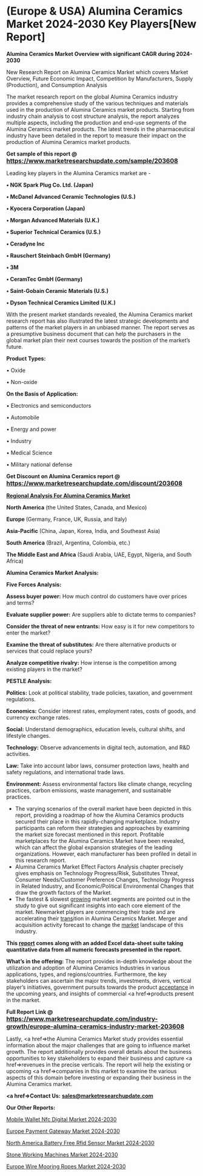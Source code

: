 # (Europe & USA) Alumina Ceramics Market 2024-2030 Key Players[New Report]

<strong>Alumina Ceramics Market Overview with significant CAGR during 2024-2030</strong>

New Research Report on Alumina Ceramics Market which covers Market Overview, Future Economic Impact, Competition by Manufacturers, Supply (Production), and Consumption Analysis

The market research report on the global Alumina Ceramics industry provides a comprehensive study of the various techniques and materials used in the production of Alumina Ceramics market products. Starting from industry chain analysis to cost structure analysis, the report analyzes multiple aspects, including the production and end-use segments of the Alumina Ceramics market products. The latest trends in the pharmaceutical industry have been detailed in the report to measure their impact on the production of Alumina Ceramics market products.

<strong>Get sample of this report @ <a href=https://www.marketresearchupdate.com/sample/203608><font size=3 color=#0000ff>https://www.marketresearchupdate.com/sample/203608</font></a></strong>

Leading key players in the Alumina Ceramics market are -

<strong>• NGK Spark Plug Co. Ltd. (Japan)

• McDanel Advanced Ceramic Technologies (U.S.)

• Kyocera Corporation (Japan)

• Morgan Advanced Materials (U.K.)

• Superior Technical Ceramics (U.S.)

• Ceradyne Inc

• Rauschert Steinbach GmbH (Germany)

• 3M

• CeramTec GmbH (Germany)

• Saint-Gobain Ceramic Materials (U.S.)

• Dyson Technical Ceramics Limited (U.K.)</strong>

With the present market standards revealed, the Alumina Ceramics market research report has also illustrated the latest strategic developments and patterns of the market players in an unbiased manner. The report serves as a presumptive business document that can help the purchasers in the global market plan their next courses towards the position of the market’s future.

<strong>Product Types:</strong>

• Oxide

• Non-oxide

<strong>On the Basis of Application:</strong>

• Electronics and semiconductors

• Automobile

• Energy and power

• Industry

• Medical Science

• Military national defense

<strong>Get Discount on Alumina Ceramics report @ <a href=https://www.marketresearchupdate.com/discount/203608><font size=3 color=#0000ff>https://www.marketresearchupdate.com/discount/203608</font></a></strong>

<strong><u><b>Regional Analysis For Alumina Ceramics Market</b></u></strong>

<strong><b>North America</b></strong> (the United States, Canada, and Mexico)

<strong><b>Europe </b></strong>(Germany, France, UK, Russia, and Italy)

<strong><b>Asia-Pacific</b></strong> (China, Japan, Korea, India, and Southeast Asia)

<strong><b>South America</b></strong> (Brazil, Argentina, Colombia, etc.)

<strong><b>The Middle East and Africa</b></strong> (Saudi Arabia, UAE, Egypt, Nigeria, and South Africa)

<strong>Alumina Ceramics Market Analysis:</strong>

<strong>Five Forces Analysis:</strong>

<strong>Assess buyer power:</strong> How much control do customers have over prices and terms?

<strong>Evaluate supplier power:</strong> Are suppliers able to dictate terms to companies?

<strong>Consider the threat of new entrants:</strong> How easy is it for new competitors to enter the market?

<strong>Examine the threat of substitutes:</strong> Are there alternative products or services that could replace yours?

<strong>Analyze competitive rivalry:</strong> How intense is the competition among existing players in the market?

<strong>PESTLE Analysis:</strong>

<strong>Politics:</strong> Look at political stability, trade policies, taxation, and government regulations.

<strong>Economics:</strong> Consider interest rates, employment rates, costs of goods, and currency exchange rates.

<strong>Social:</strong> Understand demographics, education levels, cultural shifts, and lifestyle changes.

<strong>Technology:</strong> Observe advancements in digital tech, automation, and R&D activities.

<strong>Law:</strong> Take into account labor laws, consumer protection laws, health and safety regulations, and international trade laws.

<strong>Environment:</strong> Assess environmental factors like climate change, recycling practices, carbon emissions, waste management, and sustainable practices.

<ul>
  <li>The varying scenarios of the overall market have been depicted in this report, providing a roadmap of how the Alumina Ceramics products secured their place in this rapidly-changing marketplace. Industry participants can reform their strategies and approaches by examining the market size forecast mentioned in this report. Profitable marketplaces for the Alumina Ceramics Market have been revealed, which can affect the global expansion strategies of the leading organizations. However, each manufacturer has been profiled in detail in this research report.</li>
  <li>Alumina Ceramics Market Effect Factors Analysis chapter precisely gives emphasis on Technology Progress/Risk, Substitutes Threat, Consumer Needs/Customer Preference Changes, Technology Progress in Related Industry, and Economic/Political Environmental Changes that draw the growth factors of the Market.</li>
  <li>The fastest &amp; slowest <a href=ASDF991299>growing</a> market segments are pointed out in the study to give out significant insights into each core element of the market. Newmarket players are commencing their trade and are accelerating their <a href=>trans</a>ition in Alumina Ceramics Market. Merger and acquisition activity forecast to change the <a href=>market</a> landscape of this industry.</li>
</ul>
<strong>This <a href=>report</a> comes along with an added Excel data-sheet suite taking quantitative data from all numeric forecasts presented in the report.</strong>

<strong>What’s in the offering:</strong> The report provides in-depth knowledge about the utilization and adoption of Alumina Ceramics Industries in various applications, types, and regions/countries. Furthermore, the key stakeholders can ascertain the major trends, investments, drivers, vertical player’s initiatives, government pursuits towards the product <a href=ASDF881288>acceptance</a> in the upcoming years, and insights of commercial <a href=>products</a> present in the market.

<strong>Full Report Link @ <a href=https://www.marketresearchupdate.com/industry-growth/europe-alumina-ceramics-industry-market-203608><font size=3 color=#0000ff>https://www.marketresearchupdate.com/industry-growth/europe-alumina-ceramics-industry-market-203608</font></a></strong>

Lastly, <a href=>the</a> Alumina Ceramics Market study provides essential information about the major challenges that are going to influence market growth. The report additionally provides overall details about the business opportunities to key stakeholders to expand their business and capture <a href=>revenues</a> in the precise verticals. The report will help the existing or upcoming <a href=>companies</a> in this market to examine the various aspects of this domain before investing or expanding their business in the Alumina Ceramics market.

<strong><a href=><strong>Contact Us:</strong></a></strong>
<strong>sales@marketresearchupdate.com</strong>

<strong>Our Other Reports:</strong>

<a href=https://www.linkedin.com/pulse/mobile-wallet-nfc-digital-market-pointing-capture>Mobile Wallet Nfc Digital Market 2024-2030</a>

<a href=https://www.linkedin.com/pulse/europe-payment-gateway-market-size-register-high-demand>Europe Payment Gateway Market 2024-2030</a>

<a href=https://www.linkedin.com/pulse/north-america-battery-free-rfid-sensor-market-2023-new>North America Battery Free Rfid Sensor Market 2024-2030</a>

<a href=https://www.linkedin.com/pulse/stone-working-machines-market-2023-2029-jolsf/>Stone Working Machines Market 2024-2030</a>

<a href=https://www.linkedin.com/pulse/europe-wire-mooring-ropes-market-research-report-dtvtf/>Europe Wire Mooring Ropes Market 2024-2030</a>

